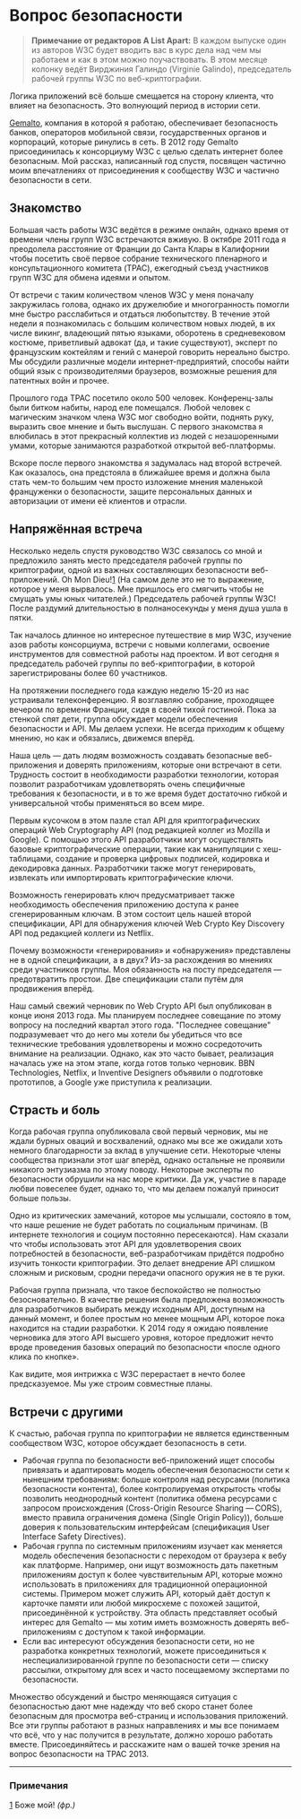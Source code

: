 # Вопрос безопасности

> **Примечание от редакторов A List Apart:** В каждом выпуске один из авторов 
W3C будет вводить вас в курс дела над чем мы работаем и как в этом можно 
поучаствовать. В этом месяце колонку ведёт Вирджиния Галиндо (Virginie Galindo), 
председатель рабочей группы W3C по веб-криптографии.

Логика приложений всё больше смещается на сторону клиента, что влияет на 
безопасность. Это волнующий период в истории сети.

[Gemalto][1], компания в которой я работаю, обеспечивает безопасность банков, 
операторов мобильной связи, государственных органов и корпораций, которые 
ринулись в сеть. В 2012 году Gemalto присоединилась к консорциуму W3C с целью 
сделать интернет более безопасным. Мой рассказ, написанный год спустя, посвящен 
частично моим впечатлениях от присоединения к сообществу W3C и частично 
безопасности в сети.

## Знакомство

Большая часть работы W3C ведётся в режиме онлайн, однако время от времени члены 
групп W3C встречаются вживую. В октябре 2011 года я преодолела расстояние от 
Франции до Санта Клары в Калифорнии чтобы посетить своё первое собрание 
технического пленарного и консультационного комитета (TPAC), ежегодный съезд 
участников групп W3C для обмена идеями и опытом.

От встречи с таким количеством членов W3C у меня поначалу закружилась голова, 
однако их дружелюбие и многогранность помогли мне быстро расслабиться и отдаться 
любопытству. В течение этой недели я познакомилась с большим количеством новых 
людей, в их числе викинг, владеющий пятью языками, оборотень в средневековом 
костюме, приветливый адвокат (да, и такие существуют), эксперт по французским 
коктейлям и гений с манерой говорить нереально быстро. Мы обсудили различные 
модели интернет-предприятий, способы найти общий язык с производителями 
браузеров, возможные решения для патентных войн и прочее.

Прошлого года TPAC посетило около 500 человек. Конференц-залы были битком 
набиты, народ еле помещался. Любой человек с магическим значком члена W3C мог 
свободно войти, поднять руку, выразить свое мнение и быть выслушан. С первого 
знакомства я влюбилась в этот прекрасный коллектив из людей с незашоренными 
умами, которые занимаются разработкой открытой веб-платформы.

Вскоре после первого знакомства я задумалась над второй встречей. Как оказалось, 
она предстояла в ближайшее время и должна была стать чем-то большим чем просто 
изложение мнения маленькой француженки о безопасности, защите персональных 
данных и авторизации от имени её клиентов и отрасли. 

## Напряжённая встреча

Несколько недель спустя руководство W3C связалось со мной и предложило занять 
место председателя рабочей группы по криптографии, одной из важных составляющих 
безопасности веб-приложений. Oh Mon Dieu!<a href="#note-1" class="reference">1</a> 
(На самом деле это не то выражение, которое у меня вырвалось. Мне пришлось его 
смягчить чтобы не смущать умы юных читателей.) Председатель рабочей группы W3C! 
После раздумий длительностью в полнаносекунды у меня душа ушла в пятки. 

Так началось длинное но интересное путешествие в мир W3C, изучение азов работы 
консорциума, встречи с новыми коллегами, освоение инструментов для совместной 
работы над проектом. И вот сегодня я председатель рабочей группы по 
веб-криптографии, в которой зарегистрированы более 60 участников. 

На протяжении последнего года каждую неделю 15-20 из нас устраивали 
телеконференцию. Я возглавляю собрание, проходящее вечером по времени Франции, 
сидя в своей тихой гостиной. Пока за стенкой спят дети, группа обсуждает модели 
обеспечения безопасности и API. Мы делаем успехи. Не всегда приходим к общему 
мнению, но как и обязались, движемся вперёд. 

Наша цель — дать людям возможность создавать безопасные веб-приложения и 
доверять приложениям, которые они встречают в сети. Трудность состоит в 
необходимости разработки технологии, которая позволит разработчикам 
удовлетворять очень специфичные требования к безопасности, и в то же время будет 
достаточно гибкой и универсальной чтобы применяться во всем мире.

Первым кусочком в этом пазле стал API для криптографических операций Web 
Cryptography API (под редакцией коллег из Mozilla и Google). С помощью этого API 
разработчики могут осуществлять базовые криптографические операции, такие как 
манипуляции с хеш-таблицами, создание и проверка цифровых подписей, кодировка и 
декодировка данных. Разработчики также могут генерировать, извлекать или 
импортировать криптографические ключи.

Возможность генерировать ключ предусматривает также необходимость обеспечения 
приложению доступа к ранее сгенерированным ключам. В этом состоит цель нашей 
второй спецификации, API для обнаружения ключей Web Crypto Key Discovery API под 
редакцией коллеги из Netflix.

Почему возможности «генерирования» и «обнаружения» представлены не в одной 
спецификации, а в двух? Из-за расхождения во мнениях среди участников группы. 
Моя обязанность на посту председателя — предотвратить простои. Две спецификации 
стали путём для продвижения вперёд.

Наш самый свежий черновик по Web Crypto API был опубликован в конце июня 2013 
года. Мы планируем последнее совещание по этому вопросу на последний квартал 
этого года. "Последнее совещание" подразумевает что до него мы хотели бы 
убедиться что все технические требования удовлетворены и можно сосредоточить 
внимание на реализации. Однако, как это часто бывает, реализация началась уже на 
этом этапе, когда готов только черновик. BBN Technologies, Netflix, и Inventive 
Designers объявили о подготовке прототипов, а Google уже приступила к реализации.

## Страсть и боль

Когда рабочая группа опубликовала свой первый черновик, мы не ждали бурных 
оваций и восхвалений, однако мы все же ожидали хоть немного благодарности за 
вклад в улучшение сети. Некоторые члены сообщества признали этот шаг вперёд, 
однако остальные не проявили никакого энтузиазма по этому поводу. Некоторые 
эксперты по безопасности обрушили на нас море критики. Да уж, участие в параде 
любви повеселее будет, однако то, что мы делаем пожалуй приносит больше пользы. 

Одно из критических замечаний, которое мы услышали, состояло в том, что наше 
решение не будет работать по социальным причинам. (В интернете технология и 
социум постоянно пересекаются). Нам сказали что чтобы использовать этот API для 
удовлетворения своих потребностей в безопасности, веб-разработчикам придётся 
подробно изучить тонкости криптографии. Это делает внедрение API слишком сложным 
и рисковым, сродни передачи опасного оружия не в те руки. 

Рабочая группа признала, что такое беспокойство не полностью безосновательно. В 
качестве решения была предложена возможность для разработчиков выбирать между 
исходным API, доступным на данный момент, и более простым но менее мощным API, 
которое пока находится на стадии разработки. К 2014 году я ожидаю появление 
черновика для этого API высшего уровня, которое предложит нечто вроде проведения 
базовых операций по безопасности «после одного клика по кнопке». 

Как видите, моя интрижка с W3C перерастает в нечто более предсказуемое. Мы уже 
строим совместные планы.

## Встречи с другими

К счастью, рабочая группа по криптографии не является единственным сообществом 
W3C, которое обсуждает безопасность в сети.

* Рабочая группа по безопасности веб-приложений ищет способы привязать и 
адаптировать модель обеспечения безопасности сети к нынешним требованиям: больше 
контроля над ресурсами (политика безопасности контента), более контролируемая 
открытость чтобы позволить неоднородный контент (политика обмена ресурсами с 
запросом происхождения (Cross-Origin Resource Sharing — CORS), вместо правила 
ограничения домена (Single Origin Policy)), больше доверия к пользовательским 
интерфейсам (спецификация User Interface Safety Directives).
* Рабочая группа по системным приложениям изучает как меняется модель 
обеспечения безопасности с переходом от браузера к вебу как платформе. Например, 
они ищут возможность дать пакетным приложениям доступ к более чувствительным API, 
которые можно использовать в приложениях для традиционной операционной системы. 
Примером может служить API, который даёт доступ к карточке памяти или любой 
микросхеме с похожей защитой, присоединённой к устройству. Эта область 
представляет особый интерес для Gemalto — мы хотим иметь возможность доверять 
веб-приложениям с доступом к такой информации. 
* Если вас интересуют обсуждения безопасности сети, но не разработка конкретных 
технологий, можете присоединиться к неспециализированной группе по безопасности 
сети — списку рассылки, открытому для всех и часто посещаемому экспертами по 
безопасности.

Множество обсуждений и быстро меняющаяся ситуация с безопасностью дают мне 
надежду что веб скоро станет более безопасным для просмотра веб-страниц и 
использования приложений. Все эти группы работают в разных направлениях и мы все 
понимаем что всё, что у нас получится в результате, должно хорошо работать 
вместе. Присоединяйтесь и расскажите нам о вашей точке зрения на вопрос 
безопасности на TPAC 2013.

---

### Примечания

<a href="#note-1" id="note-1" class="reference">1</a> Боже мой! *(фр.)*

[1]: https://www.gemalto.com/